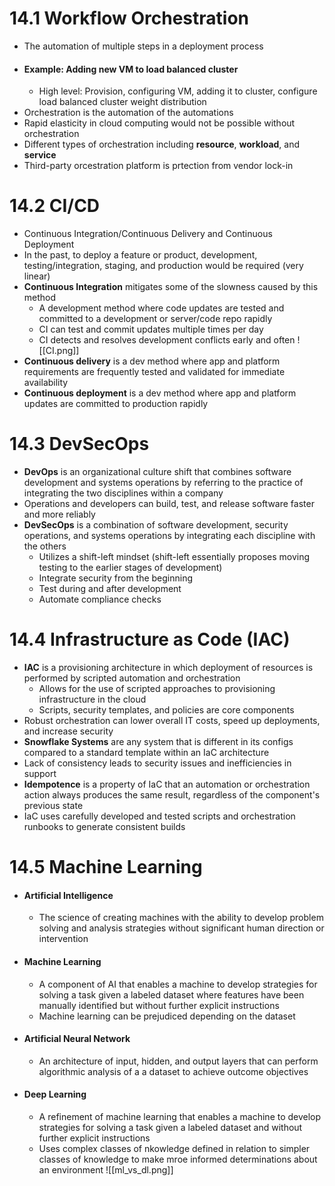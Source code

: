 # 14.1 Workflow Orchestration
- The automation of multiple steps in a deployment process
- #### Example: Adding new VM to load balanced cluster
	- High level: Provision, configuring VM, adding it to cluster, configure load balanced cluster weight distribution
- Orchestration is the automation of the automations
- Rapid elasticity in cloud computing would not be possible without orchestration
- Different types of orchestration including **resource**, **workload**, and **service**
- Third-party orcestration platform is prtection from vendor lock-in
# 14.2 CI/CD
- Continuous Integration/Continuous Delivery and Continuous Deployment
- In the past, to deploy a feature or product, development, testing/integration, staging, and production would be required (very linear)
- **Continuous Integration** mitigates some of the slowness caused by this method
	- A development method where code updates are tested and committed to a development or server/code repo rapidly
	- CI can test and commit updates multiple times per day
	- CI detects and resolves development conflicts early and often
	![[CI.png]]
- **Continuous delivery** is a dev method where app and platform requirements are frequently tested and validated for immediate availability
- **Continuous deployment** is a dev method where app and platform updates are committed to production rapidly
# 14.3 DevSecOps
- **DevOps** is an organizational culture shift that combines software development and systems operations by referring to the practice of integrating the two disciplines within a company
- Operations and developers can build, test, and release software faster and more reliably
- **DevSecOps** is a combination of software development, security operations, and systems operations by integrating each discipline with the others
	- Utilizes a shift-left mindset (shift-left essentially proposes moving testing to the earlier stages of development)
	- Integrate security from the beginning
	- Test during and after development
	- Automate compliance checks
# 14.4 Infrastructure as Code (IAC)
- **IAC** is a provisioning architecture in which deployment of resources is performed by scripted automation and orchestration
	- Allows for the use of scripted approaches to provisioning infrastructure in the cloud
	- Scripts, security templates, and policies are core components
- Robust orchestration can lower overall IT costs, speed up deployments, and increase security
- **Snowflake Systems** are any system that is different in its configs compared to a standard template within an IaC architecture
- Lack of consistency leads to security issues and inefficiencies in support
- **Idempotence** is a property of IaC that an automation or orchestration action always produces the same result, regardless of the component's previous state
- IaC uses carefully developed and tested scripts and orchestration runbooks to generate consistent builds
# 14.5 Machine Learning
- #### Artificial Intelligence
	- The science of creating machines with the ability to develop problem solving and analysis strategies without significant human direction or intervention
- #### Machine Learning
	- A component of AI that enables a machine to develop strategies for solving a task given a labeled dataset where features have been manually identified but without further explicit instructions
	- Machine learning can be prejudiced depending on the dataset
- #### Artificial Neural Network
	- An architecture of input, hidden, and output layers that can perform algorithmic analysis of a a dataset to achieve outcome objectives
- #### Deep Learning
	- A refinement of machine learning that enables a machine to develop strategies for solving a task given a labeled dataset and without further explicit instructions
	- Uses complex classes of nkowledge defined in relation to simpler classes of knowledge to make mroe informed determinations about an environment
	![[ml_vs_dl.png]]